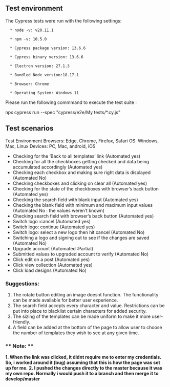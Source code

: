 
## Test environment
The Cypress tests were run with the following settings:

      * node -v: v20.11.1
      
      * npm -v: 10.5.0
      
      * Cypress package version: 13.6.6
      
      * Cypress binary version: 13.6.6
      
      * Electron version: 27.1.3
      
      * Bundled Node version:18.17.1
      
      * Browser: Chrome
      
      * Operating System: Windows 11

Please run the following commmand to execute the test suite : 

npx cypress run --spec "cypress/e2e/My tests/*.cy.js"

## Test scenarios

Test Environment
Browsers: Edge, Chrome, Firefox, Safari
OS: Windows, Mac, Linux
Devices: PC, Mac, android, iOS


 
* Checking for the ‘Back to all templates’ link	(Automated yes)
* Checking for all the checkboxes getting checked and data being accumulated accordingly	(Automated yes)
* Checking each checkbox and making sure right data is displayed	(Automated No)
* Checking checkboxes and clicking on clear all	(Automated yes)
* Checking for the state of the checkboxes with browser’s back button	(Automated yes)
* Checking the search field with blank input	(Automated yes)
* Checking the blank field with minimum and maximum input values	(Automated No : the values weren’t known)
* Checking search field with browser’s back button	(Automated yes)
* Switch logo :cancel	(Automated yes)
* Switch logo: continue	(Automated yes)
* Switch logo: select a new logo then hit cancel	(Automated No)
* Switching a logo and signing out to see if the changes are saved (Automated No)
* Upgrade account	(Automated :Partial)
* Submitted values to upgraded account to verify	(Automated No)
* Click edit on a post	(Automated yes)
* Click view collection	(Automated yes)
* Click load designs	(Automated No)

### Suggestions: 
1. The rotate button editing an image doesnt function. The functionality can be made available for better user experience. 
2. The search field accepts every character and value. Restrictions can be put into place to blacklist certain characters for added security. 
3. The sizing of the templates can be made uniform to make it more user-friendly. 
4. A field can be added at the bottom of the page to allow user to choose the number of templates they wish to see at any given time. 


### ** Note: **
**1. When the link was clicked, it didnt require me to enter my credentials. So, i worked around it (bug) assuming that this is how the page was set up for me.**
**2. I pushed the changes directly to the master because it was my own repo. Normally i would push it to a branch and then merge it to develop/master**
